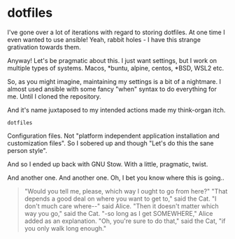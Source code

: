 # dotfiles

I've gone over a lot of iterations with regard to storing dotfiles. At one time I even wanted
to use ansible! Yeah, rabbit holes - I have this strange grativation towards them.

Anyway! Let's be pragmatic about this. I just want settings, but I work on multiple types
of systems. Macos, *buntu, alpine, centos, *BSD, WSL2 etc.

So, as you might imagine, maintaining my settings is a bit of a nightmare. I almost used ansible
with some fancy "when" syntax to do everything for me. Until I cloned the repository.

And it's name juxtaposed to my intended actions made my think-organ itch.

`dotfiles`

Configuration files. Not "platform independent application installation and customization files".
So I sobered up and though "Let's do this the sane person style".

And so I ended up back with GNU Stow. With a little, pragmatic, twist.

And another one.
And another one.
Oh, I bet you know where this is going..

> "Would you tell me, please, which way I ought to go from here?"
> "That depends a good deal on where you want to get to," said the Cat.
> "I don't much care where--" said Alice.
> "Then it doesn't matter which way you go," said the Cat.
> "-so long as I get SOMEWHERE," Alice added as an explanation.
> "Oh, you're sure to do that," said the Cat, "if you only walk long enough."
